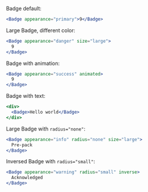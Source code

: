 Badge default:

```jsx
<Badge appearance="primary">9</Badge>
```

Large Badge, different color:

```jsx
<Badge appearance="danger" size="large">
  9
</Badge>
```

Badge with animation:

```jsx
<Badge appearance="success" animated>
  9
</Badge>
```

Badge with text:

```jsx
<div>
  <Badge>Hello world</Badge>
</div>
```

Large Badge with `radius="none"`:

```jsx
<Badge appearance="info" radius="none" size="large">
  Pre-pack
</Badge>
```

Inversed Badge with `radius="small"`:

```jsx
<Badge appearance="warning" radius="small" inverse>
  Acknowledged
</Badge>
```
